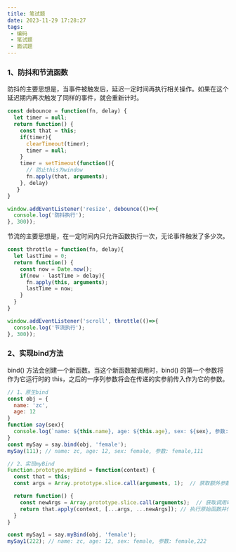 ```yaml
---
title: 笔试题
date: 2023-11-29 17:28:27
tags:
 - 编码
 - 笔试题
 - 面试题
---
```


### 1、防抖和节流函数

防抖的主要思想是，当事件被触发后，延迟一定时间再执行相关操作。如果在这个延迟期内再次触发了同样的事件，就会重新计时。

```js
const debounce = function(fn, delay) {
  let timer = null;
  return function() {
    const that = this;
    if(timer){
      clearTimeout(timer);
      timer = null;
    }
    timer = setTimeout(function(){
      // 防止this为window
      fn.apply(that, arguments);
    }, delay)
   }
}

window.addEventListener('resize', debounce(()=>{
  console.log('防抖执行');
}, 300));
```


节流的主要思想是，在一定时间内只允许函数执行一次，无论事件触发了多少次。

```js
const throttle = function(fn, delay){
  let lastTime = 0;
  return function() {
    const now = Date.now();
    if(now - lastTime > delay){
      fn.apply(this, arguments);
      lastTime = now;
    }
  }
}

window.addEventListener('scroll', throttle(()=>{
  console.log('节流执行');
}, 300));
```


### 2、实现bind方法

bind() 方法会创建一个新函数。当这个新函数被调用时，bind() 的第一个参数将作为它运行时的 this，之后的一序列参数将会在传递的实参前传入作为它的参数。

```js
// 1、原生bind
const obj = {
  name: 'zc',
  age: 12
}
function say(sex){
  console.log(`name: ${this.name}, age: ${this.age}, sex: ${sex}, 参数: ${[...arguments]}`);
}
const mySay = say.bind(obj, 'female');
mySay(111); // name: zc, age: 12, sex: female, 参数: female,111

// 2、实现myBind
Function.prototype.myBind = function(context) {
  const that = this;
  const args = Array.prototype.slice.call(arguments, 1);  // 获取额外参数

  return function() {
    const newArgs = Array.prototype.slice.call(arguments);  // 获取调用时出入的参数
    return that.apply(context, [...args, ...newArgs]); // 执行原始函数并传递参数
  }
}

const mySay1 = say.myBind(obj, 'female');
mySay1(222); // name: zc, age: 12, sex: female, 参数: female,222
```